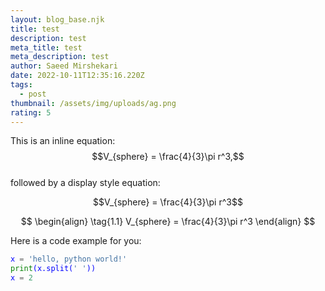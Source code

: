 ```yaml
---
layout: blog_base.njk
title: test
description: test
meta_title: test
meta_description: test
author: Saeed Mirshekari
date: 2022-10-11T12:35:16.220Z
tags:
  - post
thumbnail: /assets/img/uploads/ag.png
rating: 5
---
```

<script
  src="https://cdn.mathjax.org/mathjax/latest/MathJax.js?config=TeX-AMS-MML_HTMLorMML"
  type="text/javascript">
</script>

This is an inline equation: $$V_{sphere} = \frac{4}{3}\pi r^3,$$<br>
followed by a display style equation:

$$V_{sphere} = \frac{4}{3}\pi r^3$$

$$
\begin{align}
  \tag{1.1}
  V_{sphere} = \frac{4}{3}\pi r^3
\end{align}
$$

H﻿ere is a code example for you:

<span style="color:blue;background-color:#C0C0C0;">

```python
x = 'hello, python world!'
print(x.split(' '))
x﻿ = 2
```
</span>

<script src="https://gist.github.com/username/a39a422ebdff6e732753b90573100b16.js">
x﻿ = 2
y﻿ = 3
p﻿rint(x+y)
</script>

